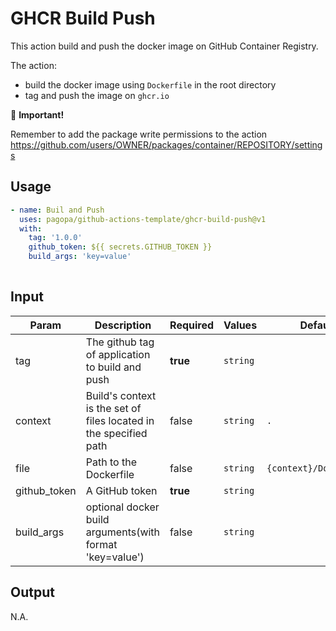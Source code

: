 # GHCR Build Push

This action build and push the docker image on GitHub Container Registry.

The action:

- build the docker image using `Dockerfile` in the root directory
- tag and push the image on `ghcr.io`

👀 **Important!**

Remember to add the package write permissions to the
action https://github.com/users/OWNER/packages/container/REPOSITORY/settings

## Usage

``` yaml
- name: Buil and Push
  uses: pagopa/github-actions-template/ghcr-build-push@v1
  with:
    tag: '1.0.0'
    github_token: ${{ secrets.GITHUB_TOKEN }}
    build_args: 'key=value'
      
```

## Input

| Param        | Description                                                       | Required | Values   | Default                |
|--------------|-------------------------------------------------------------------|----------|----------|------------------------|
| tag          | The github tag of application to build and push                   | **true** | `string` |                        |
| context      | Build's context is the set of files located in the specified path | false    | `string` | `.`                    |
| file         | Path to the Dockerfile                                            | false    | `string` | `{context}/Dockerfile` |
| github_token | A GitHub token                                                    | **true** | `string` |                        |
| build_args   | optional docker build arguments(with format 'key=value')          | false    | `string` |                        |

## Output

N.A.
